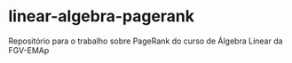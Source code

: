 # linear-algebra-pagerank
 Repositório para o trabalho sobre PageRank do curso de Álgebra Linear da FGV-EMAp
